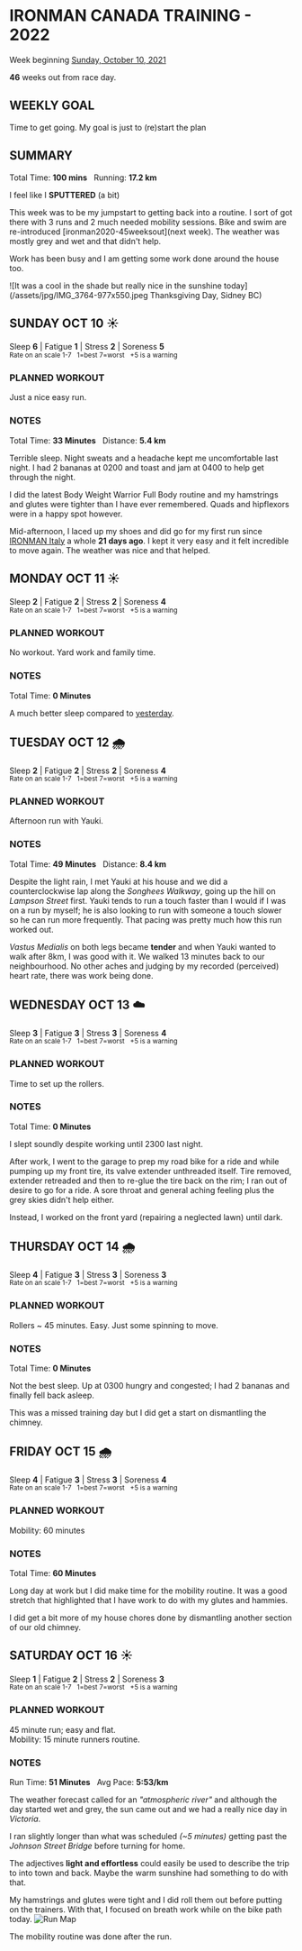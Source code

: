 # IRONMAN CANADA TRAINING - 2022
Week beginning [Sunday, October 10, 2021](javascript:flick('sun');)

**46** weeks out from race day.

## WEEKLY GOAL
Time to get going.  My goal is just to (re)start the plan

## SUMMARY
Total Time: **100 mins** &nbsp; Running: **17.2 km**

I feel like I **SPUTTERED** (a bit)

This week was to be my jumpstart to getting back into a routine.  I sort of got there with 3 runs and 2 much needed mobility sessions.  Bike and swim are re-introduced [ironman2020-45weeksout](next week).  The weather was mostly grey and wet and that didn't help.

Work has been busy and I am getting some work done around the house too.

![It was a cool in the shade but really nice in the sunshine today](/assets/jpg/IMG_3764-977x550.jpeg Thanksgiving Day, Sidney BC)

## SUNDAY OCT 10 ☀️
Sleep **6** | Fatigue **1** | Stress **2** | Soreness **5**
<sup><br />Rate on an scale 1-7 &nbsp; 1=best 7=worst &nbsp; +5 is a warning</sup>

### PLANNED WORKOUT
Just a nice easy run.

### NOTES
Total Time: **33 Minutes** &nbsp; Distance: **5.4 km**

Terrible sleep.  Night sweats and a headache kept me uncomfortable last night.  I had 2 bananas at 0200 and toast and jam at 0400 to help get through the night.

I did the latest  Body Weight Warrior Full Body routine and my hamstrings and glutes were tighter than I have ever remembered.  Quads and hipflexors were in a happy spot however.

Mid-afternoon, I laced up my shoes and did go for my first run since [IRONMAN Italy](/racereports/2021-ironman-italy-emilia-romagna) a whole **21 days ago**.   I kept it very easy and it felt incredible to move again.  The weather was nice and that helped.

<!---->
## MONDAY OCT 11 ☀️ 
Sleep **2** | Fatigue **2** | Stress **2** | Soreness **4**
<sup><br />Rate on an scale 1-7 &nbsp; 1=best 7=worst &nbsp; +5 is a warning</sup>

### PLANNED WORKOUT
No workout.  Yard work and family time. 

### NOTES
Total Time: **0 Minutes**

A much better sleep compared to [yesterday](javascript:flick('sun');). 

<!---->
## TUESDAY OCT 12 🌧
Sleep **2** | Fatigue **2** | Stress **2** | Soreness **4**
<sup><br />Rate on an scale 1-7 &nbsp; 1=best 7=worst &nbsp; +5 is a warning</sup>

### PLANNED WORKOUT
Afternoon run with Yauki.  

### NOTES
Total Time: **49 Minutes** &nbsp; Distance: **8.4 km**

Despite the light rain, I met Yauki at his house and we did a counterclockwise lap along the _Songhees Walkway_, going up the hill on _Lampson Street_ first.  Yauki tends to run a touch faster than I would if I was on a run by myself; he is also looking to run with someone a touch slower so he can run more frequently.  That pacing was pretty much how this run worked out.

_Vastus Medialis_ on both legs became **tender** and when Yauki wanted to walk after 8km, I was good with it.  We walked 13 minutes back to our neighbourhood.   No other aches and judging by my recorded (perceived) heart rate, there was work being done.  

<!---->
## WEDNESDAY OCT 13 ☁️
Sleep **3** | Fatigue **3** | Stress **3** | Soreness **4**
<sup><br />Rate on an scale 1-7 &nbsp; 1=best 7=worst &nbsp; +5 is a warning</sup>

### PLANNED WORKOUT
Time to set up the rollers.

### NOTES
Total Time: **0 Minutes**

I slept soundly despite working until 2300 last night.

After work, I went to the garage to prep my road bike for a ride and while pumping up my front tire, its valve extender unthreaded itself.  Tire removed, extender retreaded and then to re-glue the tire back on the rim; I ran out of desire to go for a ride.  A sore throat and general aching feeling plus the grey skies didn't help either.

Instead, I worked on the front yard (repairing a neglected lawn) until dark.

<!---->
## THURSDAY OCT 14 🌧
Sleep **4** | Fatigue **3** | Stress **3** | Soreness **3**
<sup><br />Rate on an scale 1-7 &nbsp; 1=best 7=worst &nbsp; +5 is a warning</sup>

### PLANNED WORKOUT
Rollers ~ 45 minutes. Easy. Just some spinning to move.

### NOTES
Total Time: **0 Minutes**

Not the best sleep.  Up at 0300 hungry and congested; I had 2 bananas and finally fell back asleep.

This was a missed training day but I did get a start on dismantling the chimney.

<!---->
## FRIDAY OCT 15 🌧
Sleep **4** | Fatigue **3** | Stress **3** | Soreness **4**
<sup><br />Rate on an scale 1-7 &nbsp; 1=best 7=worst &nbsp; +5 is a warning</sup>

### PLANNED WORKOUT
Mobility: 60 minutes  

### NOTES
Total Time: **60 Minutes**

Long day at work but I did make time for the mobility routine.  It was a good stretch that highlighted that I have work to do with my glutes and hammies.

I did get a bit more of my house chores done by dismantling another section of our old chimney.
<!---->
## SATURDAY OCT 16 ☀️
Sleep **1** | Fatigue **2** | Stress **2** | Soreness **3**
<sup><br />Rate on an scale 1-7 &nbsp; 1=best 7=worst &nbsp; +5 is a warning</sup>

### PLANNED WORKOUT
45 minute run; easy and flat.  
Mobility: 15 minute runners routine.

### NOTES
Run Time: **51	 Minutes**  &nbsp; Avg Pace: **5:53/km**

The weather forecast called for an _"atmospheric river"_ and although the day started wet and grey, the sun came out and we had a really nice day in _Victoria_.

I ran slightly longer than what was scheduled _(~5 minutes)_ getting past the _Johnson Street Bridge_ before turning for home.

The adjectives **light and effortless** could easily be used to describe the trip to into town and back.  Maybe the warm sunshine had something to do with that.
<!---->
My hamstrings and glutes were tight and I did roll them out before putting on the trainers.  With that, I focused on breath work while on the bike path today. ![Run Map](/assets/jpg/20211016-runmap.jpeg)

The mobility routine was done after the run.